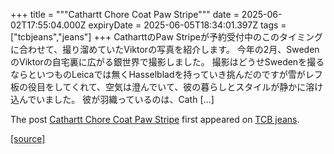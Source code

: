 +++
title = """Cathartt Chore Coat Paw Stripe"""
date = 2025-06-02T17:55:04.000Z
expiryDate = 2025-06-05T18:34:01.397Z
tags = ["tcbjeans","jeans"]
+++
CatharttのPaw Stripeが予約受付中のこのタイミングに合わせて、撮り溜めていたViktorの写真を紹介します。 今年の2月、SwedenのViktorの自宅裏に広がる銀世界で撮影しました。 撮影はどうせSwedenを撮るならといつものLeicaでは無くHasselbladを持っていき挑んだのですが雪がレフ板の役目をしてくれて、空気は澄んでいて、彼の暮らしとスタイルが静かに溶け込んでいました。 彼が羽織っているのは、Cath \[…\]

The post [Cathartt Chore Coat Paw Stripe](http://tcbjeans.com/2025/06/03/52714) first appeared on [TCB jeans](http://tcbjeans.com).

[[source]](http://tcbjeans.com/2025/06/03/52714)

